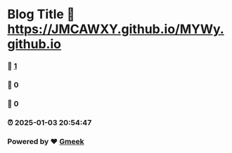 # Blog Title :link: https://JMCAWXY.github.io/MYWy.github.io 
### :page_facing_up: [1](https://JMCAWXY.github.io/MYWy.github.io/tag.html) 
### :speech_balloon: 0 
### :hibiscus: 0 
### :alarm_clock: 2025-01-03 20:54:47 
### Powered by :heart: [Gmeek](https://github.com/Meekdai/Gmeek)
